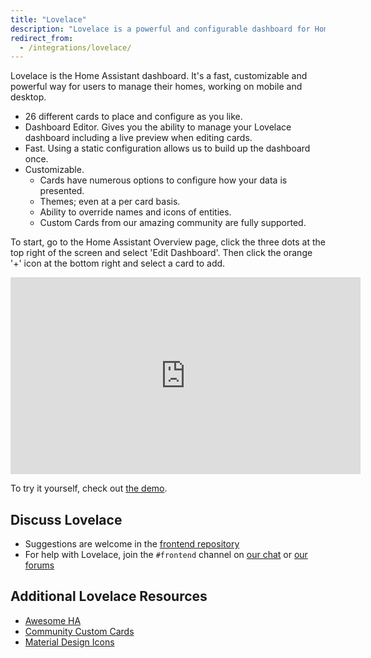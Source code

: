 ```yaml
---
title: "Lovelace"
description: "Lovelace is a powerful and configurable dashboard for Home Assistant."
redirect_from:
  - /integrations/lovelace/
---
```


Lovelace is the Home Assistant dashboard. It's a fast, customizable and powerful way for users to manage their homes, working on mobile and desktop.

- 26 different cards to place and configure as you like.
- Dashboard Editor. Gives you the ability to manage your Lovelace dashboard including a live preview when editing cards.
- Fast. Using a static configuration allows us to build up the dashboard once.
- Customizable.
  - Cards have numerous options to configure how your data is presented.
  - Themes; even at a per card basis.
  - Ability to override names and icons of entities.
  - Custom Cards from our amazing community are fully supported.

To start, go to the Home Assistant Overview page, click the three dots at the top right of the screen and select 'Edit Dashboard'. Then click the orange '+' icon at the bottom right and select a card to add.

<div class='videoWrapper'>
<iframe width="560" height="315" src="https://www.youtube.com/embed/XY3R0xI45wA" frameborder="0" allowfullscreen></iframe>
</div>

To try it yourself, check out [the demo](https://demo.home-assistant.io).

## Discuss Lovelace

- Suggestions are welcome in the [frontend repository](https://github.com/home-assistant/frontend/)
- For help with Lovelace, join the `#frontend` channel on [our chat](/join-chat/) or [our forums](https://community.home-assistant.io/c/projects/frontend)

## Additional Lovelace Resources

* [Awesome HA](https://www.awesome-ha.com/#lovelace-ui)
* [Community Custom Cards](https://github.com/custom-cards)
* [Material Design Icons](https://materialdesignicons.com/tag/community)